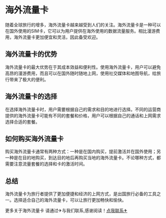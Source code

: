 # 海外流量卡

随着全球旅行的增多，海外流量卡越来越受到人们的关注。海外流量卡是一种可以在国外使用的SIM卡，它可以为用户提供在海外使用的数据流量服务。相比漫游费用，海外流量卡更加便宜和灵活，因此备受欢迎。

## 海外流量卡的优势

海外流量卡的最大优势在于其成本效益和便利性。使用海外流量卡，用户可以避免高昂的漫游费用，而且可以在国外随时随地上网，使用社交媒体和地图导航，给旅行带来了极大的便利。

## 海外流量卡的选择

在选择海外流量卡时，用户需要根据自己的需求和目的地进行选择。不同的运营商提供的海外流量卡可能有不同的套餐和价格，用户可以根据自己的通话和上网需求选择合适的套餐。

## 如何购买海外流量卡

购买海外流量卡通常有两种方式：一种是在国内购买，提前激活并在国外使用；另一种是在目的地购买，到达目的地后再购买当地的海外流量卡。不论哪种方式，都需要注意流量套餐的选择和卡的激活时间。

## 总结

海外流量卡为旅行者提供了更加便捷和经济的上网方式，是出国旅行必备的工具之一。选择适合自己的海外流量卡，可以让旅行更加畅快和愉快。

更多关于海外流量卡 请通过✈与我们联系,感谢阅读！[点我联系✈](https://cn.k02.cc)